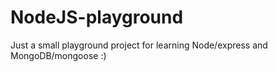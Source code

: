 # NodeJS-playground

Just a small playground project for learning Node/express and MongoDB/mongoose :)

